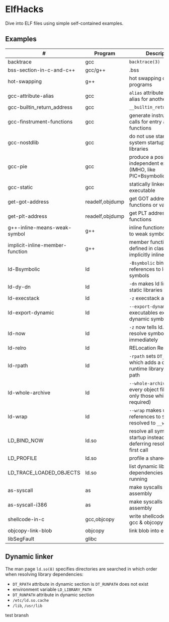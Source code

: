 # ElfHacks

Dive into ELF files using simple self-contained examples.

## Examples

| #                               | Program         | Description                                                                       |
| -----------------------------   | --------------- | --------------------------------------------------------------------------------- |
| backtrace                       | gcc             | `backtrace(3)`                                                                    |
| bss-section-in-c-and-c++        | gcc/g++         | .bss                                                                              |
| hot-swapping                    | g++             | hot swapping of C++ programs                                                      |
| gcc-attribute-alias             | gcc             | `alias` attribute emits an alias for another symbol                               |
| gcc-builtin\_return\_address    | gcc             | `__builtin_return_address`                                                        |
| gcc-finstrument-functions       | gcc             | generate instrumentation calls for entry and exit to functions                    |
| gcc-nostdlib                    | gcc             | do not use standard system startup files or libraries                             |
| gcc-pie                         | gcc             | produce a position independent executable (IMHO, like PIC+Bsymbolic)              |
| gcc-static                      | gcc             | statically linked executable                                                      |
| get-got-address                 | readelf,objdump | get GOT address of functions or variables                                         |
| get-plt-address                 | readelf,objdump | get PLT address of functions                                                      |
| g++-inline-means-weak-symbol    | g++             | inline functions translated to weak symbols                                       |
| implicit-inline-member-function | g++             | member functions defined in classes are implicitly inline                         |
| ld-Bsymbolic                    | ld              | `-Bsymbolic` binds references to local symbols                                    |
| ld-dy-dn                        | ld              | `-dn` makes ld link against static libraries                                      |
| ld-execstack                    | ld              | `-z` execstack and NX bit                                                         |
| ld-export-dynamic               | ld              | `--export-dynamic` makes executables export dynamic symbols                       |
| ld-now                          | ld              | `-z` now tells ld.so to resolve symbols immediately                               |
| ld-relro                        | ld              | RELocation Read-Only                                                              |
| ld-rpath                        | ld              | `-rpath` sets `DT_RUNPATH` which adds a directory to runtime library search path  |
| ld-whole-archive                | ld              | `--whole-archive` includes every object files (not only those which are required) |
| ld-wrap                         | ld              | `--wrap` makes undefined references to `SYMBOL` be resolved to `__wrap_SYMBOL`    |
| LD\_BIND\_NOW                   | ld.so           | resolve all symbols at startup instead of deferring resolution to the first call  |
| LD\_PROFILE                     | ld.so           | profile a shared library                                                          |
| LD\_TRACE\_LOADED\_OBJECTS      | ld.so           | list dynamic library dependencies rather than running                             |
| as-syscall                      | as              | make syscalls in x86-64 assembly                                                  |
| as-syscall-i386                 | as              | make syscalls in i386 assembly                                                    |
| shellcode-in-c                  | gcc,objcopy     | write shellcode in c using gcc & objcopy                                          |
| objcopy-link-blob               | objcopy         | link blob into executable                                                         |
| libSegFault                     | glibc           |                                                                                   |

## Dynamic linker

The man page `ld.so(8)` specifies directories are searched in which order when resolving library dependencies:

- `DT_RPATH` attribute in dynamic section is `DT_RUNPATH` does not exist
- environment variable `LD_LIBRARY_PATH`
- `DT_RUNPATH` attribute in dynamic section
- `/etc/ld.so.cache`
- `/lib`, `/usr/lib`

test bransh
